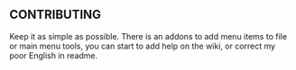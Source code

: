 ## CONTRIBUTING

Keep it as simple as possible.
There is an addons to add menu items to file or main menu tools, you can start to add help on the wiki, or correct my poor English in readme.
